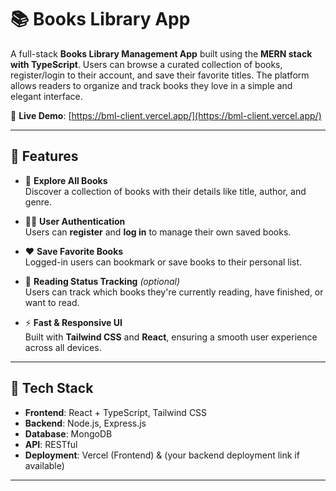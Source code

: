 # 📚 Books Library App

A full-stack **Books Library Management App** built using the **MERN stack with TypeScript**. Users can browse a curated collection of books, register/login to their account, and save their favorite titles. The platform allows readers to organize and track books they love in a simple and elegant interface.

🔗 **Live Demo**: [https://bml-client.vercel.app/](https://bml-client.vercel.app/)

---

## 🌟 Features

- 📖 **Explore All Books**  
  Discover a collection of books with their details like title, author, and genre.

- 🧑‍💼 **User Authentication**  
  Users can **register** and **log in** to manage their own saved books.

- ❤️ **Save Favorite Books**  
  Logged-in users can bookmark or save books to their personal list.

- 🧾 **Reading Status Tracking** *(optional)*  
  Users can track which books they're currently reading, have finished, or want to read.

- ⚡ **Fast & Responsive UI**  
  Built with **Tailwind CSS** and **React**, ensuring a smooth user experience across all devices.

---

## 🔐 Tech Stack

- **Frontend**: React + TypeScript, Tailwind CSS  
- **Backend**: Node.js, Express.js  
- **Database**: MongoDB  
- **API**: RESTful  
- **Deployment**: Vercel (Frontend) & (your backend deployment link if available)

---


